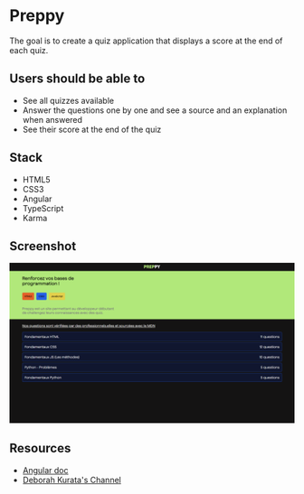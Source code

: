 # Preppy

The goal is to create a quiz application that displays a score at the end of each quiz.

## Users should be able to

- See all quizzes available
- Answer the questions one by one and see a source and an explanation when answered
- See their score at the end of the quiz

## Stack

- HTML5
- CSS3
- Angular
- TypeScript
- Karma

## Screenshot

![Home Screenshot](./src/assets/screenshot_home.png)

## Resources

- [Angular doc](https://angular.io/guide/component-overview)
- [Deborah Kurata's Channel](https://www.youtube.com/@deborah_kurata)
